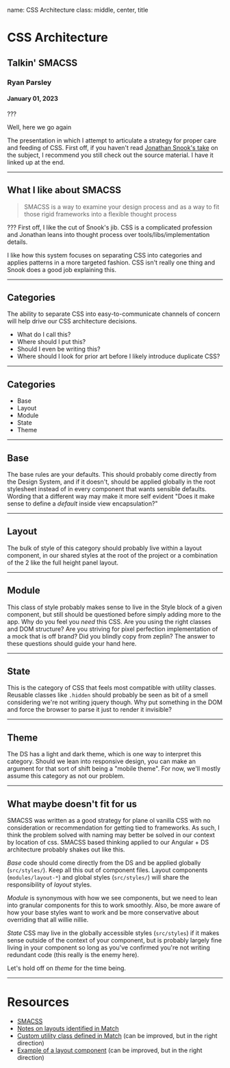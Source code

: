 name: CSS Architecture 
class: middle, center, title

# CSS Architecture
## Talkin' SMACSS

### Ryan Parsley
#### January 01, 2023

???

Well, here we go again

The presentation in which I attempt to articulate a strategy for proper care and
feeding of CSS. First off, if you haven't read [Jonathan Snook's take](http://smacss.com/book/)
on the subject, I recommend you still check out the source material. I have it
linked up at the end.

---

## What I like about SMACSS

> SMACSS is a way to examine your design process and as a way to fit those rigid
> frameworks into a flexible thought process

???
First off, I like the cut of Snook's jib. CSS is a complicated profession and
Jonathan leans into thought process over tools/libs/implementation details.


I like how this system focuses on separating CSS into categories and applies
patterns in a more targeted fashion. CSS isn't really one thing and Snook does a
good job explaining this.

---

## Categories
The ability to separate CSS into easy-to-communicate channels of concern will help drive our CSS architecture decisions. 

* What do I call this?
* Where should I put this?
* Should I even be writing this?
* Where should I look for prior art before I likely introduce duplicate CSS?

---

## Categories

* Base
* Layout
* Module
* State
* Theme

---

## Base

The base rules are your defaults. This should probably come directly from the
Design System, and if it doesn't, should be applied globally in the root 
stylesheet instead of in every component that wants sensible defaults. Wording
that a different way may make it more self evident "Does it make sense to define
a _default_ inside view encapsulation?"

---

## Layout

The bulk of style of this category should probably live within a layout component, in our shared styles at the root of the project or a combination of the 2 like the full height panel layout.

---

## Module

This class of style probably makes sense to live in the Style block of a given component, but still should be questioned before simply adding more to the app. Why do you feel you _need_ this CSS. Are you using the right classes and DOM structure? Are you striving for pixel perfection implementation of a mock that is off brand? Did you blindly copy from zeplin? The answer to these questions should guide your hand here.

---

## State

This is the category of CSS that feels most compatible with utility classes. Reusable classes like `.hidden` should probably be seen as bit of a smell considering we're not writing jquery though. Why put something in the DOM and force the browser to parse it just to render it invisible?

---

## Theme

The DS has a light and dark theme, which is one way to interpret this category. Should we lean into responsive design, you can make an argument for that sort of shift being a "mobile theme". For now, we'll mostly assume this category as not our problem. 

---

## What maybe doesn't fit for us

SMACSS was written as a good strategy for plane ol vanilla CSS with no consideration or recommendation for getting tied to frameworks. As such, I think the problem solved with naming may better be solved in our context by location of css. SMACSS based thinking applied to our Angular + DS architecture probably shakes out like this. 

*Base* code should come directly from the DS and be applied globally (`src/styles/`). Keep all this out of component files. Layout components (`modules/layout-*`) and global styles (`src/styles/`) will share the responsibility of *layout* styles. 

*Module* is synonymous with how we see components, but we need to lean into granular components for this to work smoothly. Also, be more aware of how your base styles want to work and be more conservative about overriding that all willie nillie. 

*State* CSS may live in the globally accessible styles (`src/styles`) if it makes sense outside of the context of your component, but is probably largely fine living in your component so long as you've confirmed you're not writing redundant code (this really is the enemy here). 

Let's hold off on *theme* for the time being. 

---

# Resources

* [SMACSS](http://smacss.com/book/)
* [Notes on layouts identified in Match](https://dev.azure.com/jbhunt/EngAndTech/_wiki/wikis/Applications.wiki/17561/Layouts)
* [Custom utility class defined in Match](https://dev.azure.com/jbhunt/EngAndTech/_git/app_operationsexecution_load_workflow_ui?path=/src/styles/panel-full-height.scss) (can be improved, but in the right direction)
* [Example of a layout component](https://dev.azure.com/jbhunt/EngAndTech/_git/app_operationsexecution_load_workflow_ui?path=/src/app/modules/layout/layout-panel/layout-panel.component.ts) (can be improved, but in the right direction)

